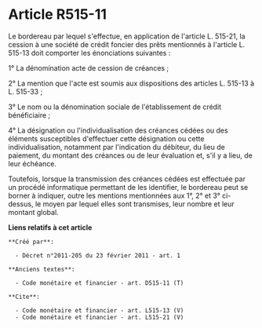 # Article R515-11

Le bordereau par lequel s'effectue, en application de l'article L. 515-21, la cession à une société de crédit foncier des
prêts mentionnés à l'article L. 515-13 doit comporter les énonciations suivantes : 

1° La dénomination acte de cession de créances ; 

2° La mention que l'acte est soumis aux dispositions des articles L. 515-13 à L. 515-33 ; 

3° Le nom ou la dénomination sociale de l'établissement de crédit bénéficiaire ; 

4° La désignation ou l'individualisation des créances cédées ou des éléments susceptibles d'effectuer cette désignation ou
cette individualisation, notamment par l'indication du débiteur, du lieu de paiement, du montant des créances ou de leur
évaluation et, s'il y a lieu, de leur échéance. 

Toutefois, lorsque la transmission des créances cédées est effectuée par un procédé informatique permettant de les
identifier, le bordereau peut se borner à indiquer, outre les mentions mentionnées aux 1°, 2° et 3° ci-dessus, le moyen par
lequel elles sont transmises, leur nombre et leur montant global.

**Liens relatifs à cet article**

	**Créé par**:

	  - Décret n°2011-205 du 23 février 2011 - art. 1

	**Anciens textes**:

	  - Code monétaire et financier - art. D515-11 (T)

	**Cite**:

	  - Code monétaire et financier - art. L515-13 (V)
	  - Code monétaire et financier - art. L515-21 (V)
